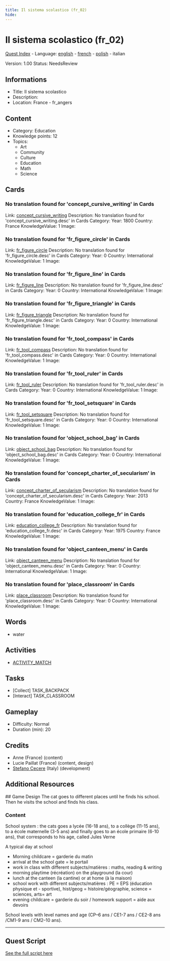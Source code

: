 ```yaml
---
title: Il sistema scolastico (fr_02)
hide:
---
```


# Il sistema scolastico (fr_02)
[Quest Index](./index.it.md) - Language: [english](./fr_02.md) - [french](./fr_02.fr.md) - [polish](./fr_02.pl.md) - italian

Version: 1.00
Status: NeedsReview

## Informations

- Title: Il sistema scolastico
- Description: 
- Location: France - fr_angers
## Content
- Category: Education
- Knowledge points: 12
- Topics:
  - Art
  - Community
  - Culture
  - Education
  - Math
  - Science

## Cards
### No translation found for 'concept_cursive_writing' in Cards
Link: [concept_cursive_writing](../cards/index.md#concept_cursive_writing)
Description: No translation found for 'concept_cursive_writing.desc' in Cards
Category: 
Year: 1800
Country: France
KnowledgeValue: 1
Image: 

### No translation found for 'fr_figure_circle' in Cards
Link: [fr_figure_circle](../cards/index.md#fr_figure_circle)
Description: No translation found for 'fr_figure_circle.desc' in Cards
Category: 
Year: 0
Country: International
KnowledgeValue: 1
Image: 

### No translation found for 'fr_figure_line' in Cards
Link: [fr_figure_line](../cards/index.md#fr_figure_line)
Description: No translation found for 'fr_figure_line.desc' in Cards
Category: 
Year: 0
Country: International
KnowledgeValue: 1
Image: 

### No translation found for 'fr_figure_triangle' in Cards
Link: [fr_figure_triangle](../cards/index.md#fr_figure_triangle)
Description: No translation found for 'fr_figure_triangle.desc' in Cards
Category: 
Year: 0
Country: International
KnowledgeValue: 1
Image: 

### No translation found for 'fr_tool_compass' in Cards
Link: [fr_tool_compass](../cards/index.md#fr_tool_compass)
Description: No translation found for 'fr_tool_compass.desc' in Cards
Category: 
Year: 0
Country: International
KnowledgeValue: 1
Image: 

### No translation found for 'fr_tool_ruler' in Cards
Link: [fr_tool_ruler](../cards/index.md#fr_tool_ruler)
Description: No translation found for 'fr_tool_ruler.desc' in Cards
Category: 
Year: 0
Country: International
KnowledgeValue: 1
Image: 

### No translation found for 'fr_tool_setsquare' in Cards
Link: [fr_tool_setsquare](../cards/index.md#fr_tool_setsquare)
Description: No translation found for 'fr_tool_setsquare.desc' in Cards
Category: 
Year: 0
Country: International
KnowledgeValue: 1
Image: 

### No translation found for 'object_school_bag' in Cards
Link: [object_school_bag](../cards/index.md#object_school_bag)
Description: No translation found for 'object_school_bag.desc' in Cards
Category: 
Year: 0
Country: International
KnowledgeValue: 1
Image: 

### No translation found for 'concept_charter_of_secularism' in Cards
Link: [concept_charter_of_secularism](../cards/index.md#concept_charter_of_secularism)
Description: No translation found for 'concept_charter_of_secularism.desc' in Cards
Category: 
Year: 2013
Country: France
KnowledgeValue: 1
Image: 

### No translation found for 'education_college_fr' in Cards
Link: [education_college_fr](../cards/index.md#education_college_fr)
Description: No translation found for 'education_college_fr.desc' in Cards
Category: 
Year: 1975
Country: France
KnowledgeValue: 1
Image: 

### No translation found for 'object_canteen_menu' in Cards
Link: [object_canteen_menu](../cards/index.md#object_canteen_menu)
Description: No translation found for 'object_canteen_menu.desc' in Cards
Category: 
Year: 0
Country: International
KnowledgeValue: 1
Image: 

### No translation found for 'place_classroom' in Cards
Link: [place_classroom](../cards/index.md#place_classroom)
Description: No translation found for 'place_classroom.desc' in Cards
Category: 
Year: 0
Country: International
KnowledgeValue: 1
Image: 

## Words
- water
## Activities
- [ACTIVITY_MATCH](../activities/index.md#ACTIVITY_MATCH)

## Tasks
- [Collect] TASK_BACKPACK
- [Interact] TASK_CLASSROOM
## Gameplay
- Difficulty: Normal
- Duration (min): 20
## Credits
- Anne (France) (content)
- Lucie Paillat (France) (content, design)
- [Stefano Cecere](https://stefanocecere.com) (Italy) (development)

## Additional Resources

## Game Design
The cat goes to different places until he finds his school.  Then he visits the school and finds his class.

### Content
School system : the cats goes a lycée (16-18 ans), to a collège (11-15 ans), to a école maternelle (3-5 ans) and finally goes to an école primaire (6-10 ans), that corresponds to his age, called Jules Verne

A typical day at school

- Morning childcare = garderie du matin
- arrival at the school gate = le portail
- work in class with different subjects/matières : maths, reading & writing
- morning playtime (récréation) on the playground (la cour) 
- lunch at the canteen (la cantine) or at home (à la maison)
- school work with different subjects/matières : PE = EPS (éducation physique et - sportive),  hist/geog = histoire/géographie,  science = sciences, arts= art
- evening childcare = garderie du soir / homework support = aide aux devoirs

School levels with level names and age (CP–6 ans / CE1-7 ans / CE2-8 ans /CM1-9 ans / CM2–10 ans).


---

## Quest Script

[See the full script here](./fr_02-script.it.md)
